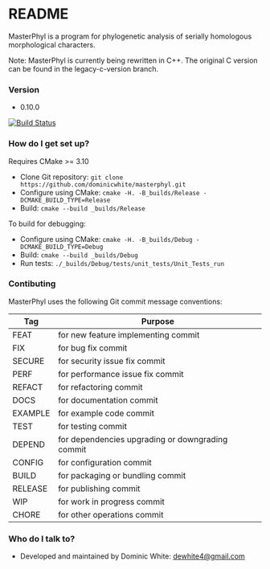 # README #

MasterPhyl is a program for phylogenetic analysis of serially homologous 
morphological characters.

Note: MasterPhyl is currently being rewritten in C++. The original C version can
be found in the legacy-c-version branch.

### Version ###

* 0.10.0

[![Build Status](https://travis-ci.org/dominicwhite/MasterPhyl.svg?branch=master)](https://travis-ci.org/dominicwhite/MasterPhyl)

### How do I get set up? ###

Requires CMake >= 3.10

* Clone Git repository: `git clone https://github.com/dominicwhite/masterphyl.git`
* Configure using CMake: `cmake -H. -B_builds/Release -DCMAKE_BUILD_TYPE=Release`
* Build: `cmake --build _builds/Release`

To build for debugging:

* Configure using CMake: `cmake -H. -B_builds/Debug -DCMAKE_BUILD_TYPE=Debug`
* Build: `cmake --build _builds/Debug`
* Run tests: `./_builds/Debug/tests/unit_tests/Unit_Tests_run`

### Contibuting ###

MasterPhyl uses the following Git commit message conventions:

Tag | Purpose
--- | ---
FEAT | for new feature implementing commit
FIX | for bug fix commit
SECURE | for security issue fix commit
PERF | for performance issue fix commit
REFACT | for refactoring commit
DOCS | for documentation commit
EXAMPLE | for example code commit
TEST | for testing commit
DEPEND | for dependencies upgrading or downgrading commit
CONFIG | for configuration commit
BUILD | for packaging or bundling commit
RELEASE | for publishing commit
WIP | for work in progress commit
CHORE | for other operations commit

### Who do I talk to? ###

* Developed and maintained by Dominic White: dewhite4@gmail.com